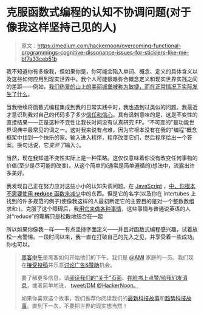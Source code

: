 # 克服函数式编程的认知不协调问题(对于像我这样坚持己见的人)

> 原文：<https://medium.com/hackernoon/overcoming-functional-programmings-cognitive-dissonance-issues-for-sticklers-like-me-bf7a33ceb51b>

我不知道你有多像我，但如果你是，你可能会陷入单词、概念、定义的具体含义以及这些如何应用到现实世界中。我个人可能很难弥合概念定义和现实世界实践之间的差距——例如，[我们热爱的山上的美丽城堡被称为敏捷，而在正常情况下实际发生了什么](/@pagalvin/agile-methodology-s-promise-seems-to-fall-short-in-the-face-of-reality-b16d3e775dbe#.mrit8jmlj)。

当我继续将函数式编程集成到我的日常实践中时，我也遇到过类似的问题。我最近才意识到我对自己的代码多了多少[信任和信心](/@pagalvin/unexpected-joy-from-functional-programming-ed9d3adca77a#.sopafyzcg)。具有讽刺意味的是，这是不变性的直接结果——正是这种不变性让我长时间没有认真研究 FP。“不可变的”是功能世界词典中最常见的词之一。这对我来说有点难，因为它根本没有在我的“编程”概念框架中找到一个快乐的家。输入进入程序，程序改变它们，然后程序给出一个答案。换句话说，它*变异了*输入:)。

当然，现在我知道不变性实际上是一种策略。这仅仅意味着你没有改变任何事物的价值(至少是尽可能的改变)。从这个简单的(通常是简单遵循的)想法中，流露出许多美好。

我发现自己正在努力应对这些小小的认知失调问题。在 [JavaScript](https://hackernoon.com/tagged/javascript) ，[中，你根本不需要使用 **reduce** 函数来减少](/@pagalvin/double-your-objects-with-this-one-weird-trick-or-reduce-doesnt-exactly-mean-what-i-thought-it-3a9a1f95c443#.4snam8bqa)中的东西。但是它的名字(以及你在 intertubes 上找到的许多规范的例子)使像我这样的人最初断定它的主要目的是对一个整数数组求和:)。克服了这个障碍后，我[用它来做各种事情](/@pagalvin/use-reduce-and-promises-to-execute-multiple-async-calls-sequentially-4caf03a34b9a#.nnt5nebjf)，这些事情与普通说英语的人对“reduce”的理解只是松散地结合在一起

所以如果你像我一样——有点坚持字面定义——并且对函数式编程感兴趣，试着放松一点警惕。一段时间以来，我一直在打破自己的先入之见，并享受着一些成功。你也可以。

> [黑客中午](http://bit.ly/Hackernoon)是黑客如何开始他们的下午。我们是 [@AMI](http://bit.ly/atAMIatAMI) 家庭的一员。我们现在[接受投稿](http://bit.ly/hackernoonsubmission)并乐意[讨论广告&赞助](mailto:partners@amipublications.com)机会。
> 
> 要了解更多信息，请[阅读我们的“关于”页面](https://goo.gl/4ofytp)、[在脸书上点赞/给我们发消息](http://bit.ly/HackernoonFB)，或者简单地说， [tweet/DM @HackerNoon。](https://goo.gl/k7XYbx)
> 
> 如果你喜欢这个故事，我们推荐你阅读我们的[最新科技故事](http://bit.ly/hackernoonlatestt)和[趋势科技故事](https://hackernoon.com/trending)。直到下一次，不要把世界的现实想当然！